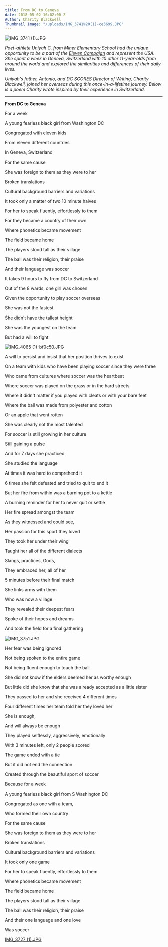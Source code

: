 ```yaml
---
title: From DC to Geneva
date: 2018-05-02 16:02:00 Z
Author: Charity Blackwell
Thumbnail Image: "/uploads/IMG_3741%20(1)-ce3699.JPG"
---
```


![IMG_3741 (1).JPG](/uploads/IMG_3741%20(1).JPG)

*Poet-athlete Uniyah C. from Miner Elementary School had the unique opportunity to be a part of the [Eleven Campaign](http://elevencampaign.org/) and represent the USA. She spent a week in Geneva, Switzerland with 10 other 11-year-olds from around the world and explored the similarities and differences of their daily lives.*

*Uniyah's father, Antonio, and DC SCORES Director of Writing, Charity Blackwell, joined her overseas during this once-in-a-lifetime journey. Below is a poem Charity wrote inspired by their experience in Switzerland.*


---

**From DC to Geneva**

For a week

A young fearless black girl from Washington DC

Congregated with eleven kids

From eleven different countries

In Geneva, Switzerland

For the same cause

She was foreign to them as they were to her

Broken translations

Cultural background barriers and variations

It took only a matter of two 10 minute halves

For her to speak fluently, effortlessly to them

For they became a country of their own

Where phonetics became movement

The field became home

The players stood tall as their village

The ball was their religion, their praise

And their language was soccer

It takes 9 hours to fly from DC to Switzerland


Out of the 8 wards, one girl was chosen

Given the opportunity to play soccer overseas

She was not the fastest

She didn't have the tallest height

She was the youngest on the team

But had a will to fight

![IMG_4065 (1)-bf0c50.JPG](/uploads/IMG_4065%20(1)-bf0c50.JPG)

A will to persist and insist that her position thrives to exist

On a team with kids who have been playing soccer since they were three

Who came from cultures where soccer was the heartbeat

Where soccer was played on the grass or in the hard streets

Where it didn't matter if you played with cleats or with your bare feet

Where the ball was made from polyester and cotton

Or an apple that went rotten


She was clearly not the most talented

For soccer is still growing in her culture

Still gaining a pulse

And for 7 days she practiced

She studied the language

At times it was hard to comprehend it

6 times she felt defeated and tried to quit to end it


But her fire from within was a burning pot to a kettle

A burning reminder for her to never quit or settle

Her fire spread amongst the team

As they witnessed and could see,

Her passion for this sport they loved

They took her under their wing

Taught her all of the different dialects

Slangs, practices, Gods,

They embraced her, all of her

5 minutes before their final match

She links arms with them

Who was now a village

They revealed their deepest fears

Spoke of their hopes and dreams

And took the field for a final gathering

![IMG_3751.JPG](/uploads/IMG_3751.JPG)

Her fear was being ignored

Not being spoken to the entire game

Not being fluent enough to touch the ball

She did not know if the elders deemed her as worthy enough

But little did she know that she was already accepted as a little sister

They passed to her and she received 4 different times

Four different times her team told her they loved her

She is enough,

And will always be enough

They played selflessly, aggressively, emotionally

With 3 minutes left, only 2 people scored

The game ended with a tie

But it did not end the connection

Created through the beautiful sport of soccer


Because for a week

A young fearless black girl from S Washington DC

Congregated as one with a team,

Who formed their own country

For the same cause

She was foreign to them as they were to her

Broken translations

Cultural background barriers and variations

It took only one game

For her to speak fluently, effortlessly to them

Where phonetics became movement

The field became home

The players stood tall as their village

The ball was their religion, their praise

And their one language and one love

Was soccer

[IMG_3727 (1).JPG](/uploads/IMG_3727%20(1).JPG)
